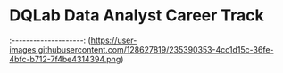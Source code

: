 # DQLab Data Analyst Career Track
:--------------------:
(https://user-images.githubusercontent.com/128627819/235390353-4cc1d15c-36fe-4bfc-b712-7f4be4314394.png)
